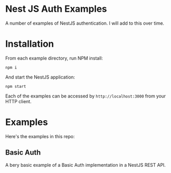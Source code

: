 # Nest JS Auth Examples

A number of examples of NestJS authentication. I will add to this over time.

# Installation

From each example directory, run NPM install:

```
npm i
```

And start the NestJS application:

```
npm start
```

Each of the examples can be accessed by `http://localhost:3000` from your HTTP client.

# Examples

Here's the examples in this repo:

## Basic Auth

A bery basic example of a Basic Auth implementation in a NestJS REST API.